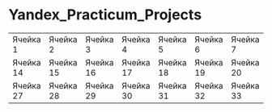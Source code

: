 # Yandex_Practicum_Projects

<table>
  <tr>
    <td>Ячейка 1</td>
    <td>Ячейка 2</td>
    <td>Ячейка 3</td>
    <td>Ячейка 4</td>
    <td>Ячейка 5</td>
    <td>Ячейка 6</td>
    <td>Ячейка 7</td>
    <td>Ячейка 8</td>
    <td>Ячейка 9</td>
    <td>Ячейка 10</td>
    <td>Ячейка 11</td>
    <td>Ячейка 12</td>
    <td>Ячейка 13</td>
  </tr>
  <tr>
    <td>Ячейка 14</td>
    <td>Ячейка 15</td>
    <td>Ячейка 16</td>
    <td>Ячейка 17</td>
    <td>Ячейка 18</td>
    <td>Ячейка 19</td>
    <td>Ячейка 20</td>
    <td>Ячейка 21</td>
    <td>Ячейка 22</td>
    <td>Ячейка 23</td>
    <td>Ячейка 24</td>
    <td>Ячейка 25</td>
    <td>Ячейка 26</td>
  </tr>
  <tr>
    <td>Ячейка 27</td>
    <td>Ячейка 28</td>
    <td>Ячейка 29</td>
    <td>Ячейка 30</td>
    <td>Ячейка 31</td>
    <td>Ячейка 32</td>
    <td>Ячейка 33</td>
    <td>Ячейка 34</td>
    <td>Ячейка 35</td>
    <td>Ячейка 36</td>
    <td>Ячейка 37</td>
    <td>Ячейка 38</td>
    <td>Ячейка 39</td>
  </tr>
</table>

